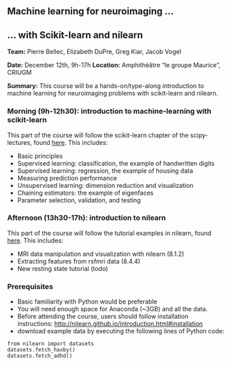 ## Machine learning for neuroimaging ...
##   ... with Scikit-learn and nilearn

**Team:** Pierre Bellec, Elizabeth DuPre, Greg Kiar, Jacob Vogel

**Date:** December 12th, 9h-17h
**Location:** Amphithéâtre “le groupe Maurice”, CRIUGM

**Summary:** This course will be a hands-on/type-along introduction to machine learning for neuroimaging problems with scikit-learn and nilearn.

### Morning (9h-12h30): introduction to machine-learning with scikit-learn

This part of the course will follow the scikit-learn chapter of the scipy-lectures, found [here](http://www.scipy-lectures.org/packages/scikit-learn/index.html). This includes:
- Basic principles
- Supervised learning: classification, the example of handwritten digits
- Supervised learning: regression, the example of housing data
- Measuring prediction performance
- Unsupervised learning: dimension reduction and visualization
- Chaining estimators: the example of eigenfaces
- Parameter selection, validation, and testing

### Afternoon (13h30-17h): introduction to nilearn

This part of the course will follow the tutorial examples in nilearn, found [here](http://nilearn.github.io/auto_examples/index.html#general-examples). This includes:
- MRI data manipulation and visualization with nilearn (8.1.2)
- Extracting features from rsfmri data (8.4.4)
- New resting state tutorial (todo)

### Prerequisites

- Basic familiarity with Python would be preferable
- You will need enough space for Anaconda (~3GB) and all the data.
- Before attending the course, users should follow installation instructions:
http://nilearn.github.io/introduction.html#installation
- download example data by executing the following lines of Python code:

```
from nilearn import datasets
datasets.fetch_haxby()
datasets.fetch_adhd()
```
